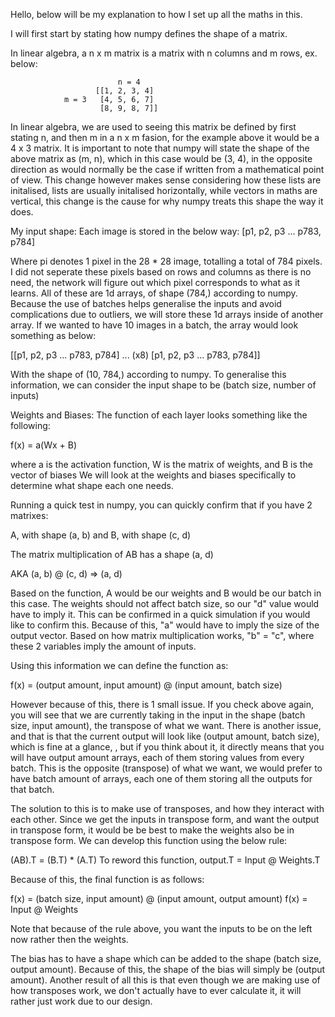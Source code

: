 Hello, below will be my explanation to how I set up all the maths in this.


I will first start by stating how numpy defines the shape of a matrix.

In linear algebra, a n x m matrix is a matrix with n columns and m rows, ex. below:


                            n = 4
                       [[1, 2, 3, 4]
                m = 3   [4, 5, 6, 7]
                        [8, 9, 8, 7]]

In linear algebra, we are used to seeing this matrix be defined by first stating n, and then m in a n x m fasion, for the example above it would be a 4 x 3 matrix.
It is important to note that numpy will state the shape of the above matrix as (m, n), which in this case would be (3, 4), 
in the opposite direction as would normally be the case if written from a mathematical point of view.
This change however makes sense considering how these lists are initalised, lists are usually initalised horizontally, while vectors in maths are vertical,
this change is the cause for why numpy treats this shape the way it does.


My input shape:
Each image is stored in the below way:
[p1, p2, p3 ... p783, p784]

Where pi denotes 1 pixel in the 28 * 28 image, totalling a total of 784 pixels. 
I did not seperate these pixels based on rows and columns as there is no need, the network will figure out which pixel corresponds to what as it learns.
All of these are 1d arrays, of shape (784,) according to numpy.
Because the use of batches helps generalise the inputs and avoid complications due to outliers, we will store these 1d arrays inside of another array.
If we wanted to have 10 images in a batch, the array would look something as below:

[[p1, p2, p3 ... p783, p784]
 ... (x8)
 [p1, p2, p3 ... p783, p784]]

With the shape of (10, 784,) according to numpy.
To generalise this information, we can consider the input shape to be (batch size, number of inputs)

Weights and Biases:
The function of each layer looks something like the following:

f(x) = a(Wx + B)

where a is the activation function, W is the matrix of weights, and B is the vector of biases
We will look at the weights and biases specifically to determine what shape each one needs.

Running a quick test in numpy, you can quickly confirm that if you have 2 matrixes:

A, with shape (a, b)
and
B, with shape (c, d)

The matrix multiplication of AB has a shape (a, d)

AKA  (a, b) @ (c, d) => (a, d)

Based on the function, A would be our weights and B would be our batch in this case.
The weights should not affect batch size, so our "d" value would have to imply it. 
This can be confirmed in a quick simulation if you would like to confirm this.
Because of this, "a" would have to imply the size of the output vector.
Based on how matrix multiplication works, "b" = "c", where these 2 variables imply the amount of inputs.

Using this information we can define the function as:

f(x) = (output amount, input amount) @ (input amount, batch size)


However because of this, there is 1 small issue.
If you check above again, you will see that we are currently taking in the input in the shape (batch size, input amount), the transpose of what we want.
There is another issue, and that is that the current output will look like (output amount, batch size), which is fine at a glance, 
, but if you think about it, it directly means that you will have output amount arrays, each of them storing values from every batch.
This is the opposite (transpose) of what we want, we would prefer to have batch amount of arrays, each one of them storing all the outputs for that batch.

The solution to this is to make use of transposes, and how they interact with each other.
Since we get the inputs in transpose form, and want the output in transpose form, it would be be best to make the weights also be in transpose form.
We can develop this function using the below rule:

(AB).T = (B.T) * (A.T)
To reword this function,
output.T = Input @ Weights.T

Because of this, the final function is as follows:

f(x) = (batch size, input amount) @ (input amount, output amount)
f(x) = Input @ Weights

Note that because of the rule above, you want the inputs to be on the left now rather then the weights.

The bias has to have a shape which can be added to the shape (batch size, output amount).
Because of this, the shape of the bias will simply be (output amount).
Another result of all this is that even though we are making use of how transposes work, we don't actually have to ever calculate it, it will rather just work due to our design.